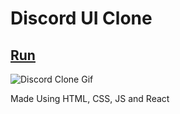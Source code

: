 
# Discord UI Clone

## [Run](https://discord-ui-clone-nine.vercel.app/)

![Discord Clone Gif ](https://user-images.githubusercontent.com/83122406/179514839-e0e2e605-026c-45fd-bf07-8b1564a3095d.gif)

Made Using HTML, CSS, JS and React
